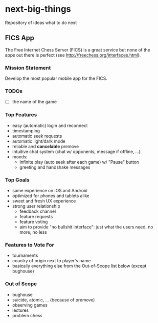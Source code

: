 # next-big-things
Repository of ideas what to do next

## FICS App
The Free Internet Chess Server (FICS) is a great service but none of the apps out there is perfect (see http://freechess.org/interfaces.html).

### Mission Statement
Develop the most popular mobile app for the FICS.

### TODOs
- [ ] the name of the game

### Top Features
- easy (automatic) login and reconnect
- timestamping
- automatic seek requests
- automatic light/dark mode
- reliable and **cancelable** premove
- intuitive chat system (chat w/ opponents, message if offline, ...)
- moods:
  - infinite play (auto seek after each game) w/ "Pause" button
  - greeting and handshake messages

### Top Goals
- same experience on iOS and Android
- optimized for phones and tablets alike
- sweet and fresh UX experience
- strong user relationship
  - feedback channel
  - feature requests
  - feature voting
  - aim to provide "no bullshit interface": just what the users need, no more, no less

### Features to Vote For
- tournaments
- country of origin next to player's name
- basically everything else from the Out-of-Scope list below (except bughouse)
  
### Out of Scope
- bughouse
- suicide, atomic, ... (because of premove)
- observing games
- lectures
- problem chess

